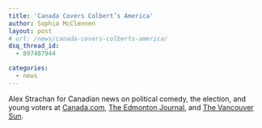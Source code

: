 ```yaml
---
title: 'Canada Covers Colbert’s America'
author: Sophia McClennen
layout: post
# url: /news/canada-covers-colberts-america/
dsq_thread_id:
  - 897487944

categories: 
  - news
---
```

Alex Strachan for Canadian news on political comedy, the election, and young voters at [Canada.com][1], [The Edmonton Journal][2], and [The Vancouver Sun][3].

<div>
  <div>
    <img src="https://mail.google.com/mail/u/0/images/cleardot.gif" alt="" />
  </div>
</div>

 [1]: https://www.canada.com/entertainment/Latenight+comics+blur+newsentertainment+divide/7418983/story.html
 [2]: https://www.edmontonjournal.com/entertainment/Latenight+comics+blur+news+entertainment/7421501/story.html
 [3]: https://www.vancouversun.com/entertainment/television/Young+American+voters+turning+Comedy+Central/7417666/story.html